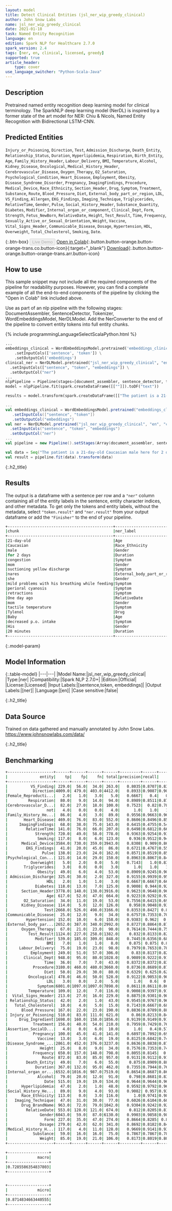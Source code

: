 ```yaml
---
layout: model
title: Detect Clinical Entities (jsl_ner_wip_greedy_clinical)
author: John Snow Labs
name: jsl_ner_wip_greedy_clinical
date: 2021-01-18
task: Named Entity Recognition
language: en
edition: Spark NLP for Healthcare 2.7.0
spark_version: 2.4
tags: [ner, en, clinical, licensed, greedy]
supported: true
article_header:
    type: cover
use_language_switcher: "Python-Scala-Java"
---
```


## Description

Pretrained named entity recognition deep learning model for clinical terminology. The SparkNLP deep learning model (NerDL) is inspired by a former state of the art model for NER: Chiu & Nicols, Named Entity Recognition with Bidirectional LSTM-CNN.

## Predicted Entities 
`Injury_or_Poisoning`, `Direction`, `Test`, `Admission_Discharge`, `Death_Entity`, `Relationship_Status`, `Duration`, `Hyperlipidemia`, `Respiration`, `Birth_Entity`, `Age`, `Family_History_Header`, `Labour_Delivery`, `BMI`, `Temperature`, `Alcohol`, `Kidney_Disease`, `Oncological`, `Medical_History_Header`, `Cerebrovascular_Disease`, `Oxygen_Therapy`, `O2_Saturation`, `Psychological_Condition`, `Heart_Disease`, `Employment`, `Obesity`, `Disease_Syndrome_Disorder`, `Pregnancy`, `ImagingFindings`, `Procedure`, `Medical_Device`, `Race_Ethnicity`, `Section_Header`, `Drug`, `Symptom`, `Treatment`, `Substance`, `Route`, `Blood_Pressure`, `Diet`, `External_body_part_or_region`, `LDL`, `VS_Finding`, `Allergen`, `EKG_Findings`, `Imaging_Technique`, `Triglycerides`, `RelativeTime`, `Gender`, `Pulse`, `Social_History_Header`, `Substance_Quantity`, `Diabetes`, `Modifier`, `Internal_organ_or_component`, `Clinical_Dept`, `Form`, `Strength`, `Fetus_NewBorn`, `RelativeDate`, `Height`, `Test_Result`, `Time`, `Frequency`, `Sexually_Active_or_Sexual_Orientation`, `Weight`, `Vaccine`, `Vital_Signs_Header`, `Communicable_Disease`, `Dosage`, `Hypertension`, `HDL`, `Overweight`, `Total_Cholesterol`, `Smoking`, `Date`.

{:.btn-box}
<button class="button button-orange" disabled>Live Demo</button>
[Open in Colab](https://githubtocolab.com/JohnSnowLabs/spark-nlp-workshop/blob/master/tutorials/Certification_Trainings/Healthcare/1.Clinical_Named_Entity_Recognition_Model.ipynb){:.button.button-orange.button-orange-trans.co.button-icon}{:target="_blank"}
[Download](https://s3.amazonaws.com/auxdata.johnsnowlabs.com/clinical/models/jsl_ner_wip_greedy_clinical_en_2.6.5_2.4_1609236365644.zip){:.button.button-orange.button-orange-trans.arr.button-icon}


## How to use

This sample snippet may not include all the required components of the pipeline for readability purposes. However, you can find a complete example of all the end-to-end components of the pipeline by clicking the "Open in Colab" link included above.


Use as part of an nlp pipeline with the following stages: DocumentAssembler, SentenceDetector, Tokenizer, WordEmbeddingsModel, NerDLModel. Add the NerConverter to the end of the pipeline to convert entity tokens into full entity chunks.

<div class="tabs-box" markdown="1">

{% include programmingLanguageSelectScalaPython.html %}


```python
...
embeddings_clinical = WordEmbeddingsModel.pretrained('embeddings_clinical', 'en', 'clinical/models') \
    .setInputCols(['sentence', 'token']) \
    .setOutputCol('embeddings')
clinical_ner = NerDLModel.pretrained("jsl_ner_wip_greedy_clinical", "en", "clinical/models") \
  .setInputCols(["sentence", "token", "embeddings"]) \
  .setOutputCol("ner")
...
nlpPipeline = Pipeline(stages=[document_assembler, sentence_detector, tokenizer, embeddings_clinical,  clinical_ner, ner_converter])
model = nlpPipeline.fit(spark.createDataFrame([[""]]).toDF("text"))

results = model.transform(spark.createDataFrame([["The patient is a 21-day-old Caucasian male here for 2 days of congestion - mom has been suctioning yellow discharge from the patient's nares, plus she has noticed some mild problems with his breathing while feeding (but negative for any perioral cyanosis or retractions). One day ago, mom also noticed a tactile temperature and gave the patient Tylenol. Baby also has had some decreased p.o. intake. His normal breast-feeding is down from 20 minutes q.2h. to 5 to 10 minutes secondary to his respiratory congestion. He sleeps well, but has been more tired and has been fussy over the past 2 days. The parents noticed no improvement with albuterol treatments given in the ER. His urine output has also decreased; normally he has 8 to 10 wet and 5 dirty diapers per 24 hours, now he has down to 4 wet diapers per 24 hours. Mom denies any diarrhea. His bowel movements are yellow colored and soft in nature."]], ["text"]))

```

```scala
...
val embeddings_clinical = WordEmbeddingsModel.pretrained("embeddings_clinical", "en", "clinical/models")
   .setInputCols(["sentence", "token"])
   .setOutputCol("embeddings")
val ner = NerDLModel.pretrained("jsl_ner_wip_greedy_clinical", "en", "clinical/models") 
  .setInputCols("sentence", "token", "embeddings")
  .setOutputCol("ner")
...
val pipeline = new Pipeline().setStages(Array(document_assembler, sentence_detector, tokenizer, embeddings_clinical, ner, ner_converter))

val data = Seq("The patient is a 21-day-old Caucasian male here for 2 days of congestion - mom has been suctioning yellow discharge from the patient's nares, plus she has noticed some mild problems with his breathing while feeding (but negative for any perioral cyanosis or retractions). One day ago, mom also noticed a tactile temperature and gave the patient Tylenol. Baby also has had some decreased p.o. intake. His normal breast-feeding is down from 20 minutes q.2h. to 5 to 10 minutes secondary to his respiratory congestion. He sleeps well, but has been more tired and has been fussy over the past 2 days. The parents noticed no improvement with albuterol treatments given in the ER. His urine output has also decreased; normally he has 8 to 10 wet and 5 dirty diapers per 24 hours, now he has down to 4 wet diapers per 24 hours. Mom denies any diarrhea. His bowel movements are yellow colored and soft in nature.").toDF("text")
val result = pipeline.fit(data).transform(data)
```

</div>

{:.h2_title}
## Results
The output is a dataframe with a sentence per row and a ``"ner"`` column containing all of the entity labels in the sentence, entity character indices, and other metadata. To get only the tokens and entity labels, without the metadata, select ``"token.result"`` and ``"ner.result"`` from your output dataframe or add the ``"Finisher"`` to the end of your pipeline.

```bash
+----------------------------------------------+----------------------------+
|chunk                                         |ner_label                   |
+----------------------------------------------+----------------------------+
|21-day-old                                    |Age                         |
|Caucasian                                     |Race_Ethnicity              |
|male                                          |Gender                      |
|for 2 days                                    |Duration                    |
|congestion                                    |Symptom                     |
|mom                                           |Gender                      |
|suctioning yellow discharge                   |Symptom                     |
|nares                                         |External_body_part_or_region|
|she                                           |Gender                      |
|mild problems with his breathing while feeding|Symptom                     |
|perioral cyanosis                             |Symptom                     |
|retractions                                   |Symptom                     |
|One day ago                                   |RelativeDate                |
|mom                                           |Gender                      |
|tactile temperature                           |Symptom                     |
|Tylenol                                       |Drug                        |
|Baby                                          |Age                         |
|decreased p.o. intake                         |Symptom                     |
|His                                           |Gender                      |
|20 minutes                                    |Duration                    |
+----------------------------------------------+----------------------------+
```
{:.model-param}
## Model Information

{:.table-model}
|---|---|
|Model Name:|jsl_ner_wip_greedy_clinical|
|Type:|ner|
|Compatibility:|Spark NLP 2.7.0+|
|Edition:|Official|
|License:|Licensed|
|Input Labels:|[sentence,token, embeddings]|
|Output Labels:|[ner]|
|Language:|[en]|
|Case sensitive:|false|

{:.h2_title}
## Data Source
Trained on data gathered and manually annotated by John Snow Labs.
https://www.johnsnowlabs.com/data/

{:.h2_title}
## Benchmarking
```bash
+--------------------+------+------+------+------+---------+------+------+
|              entity|    tp|    fp|    fn| total|precision|recall|    f1|
+--------------------+------+------+------+------+---------+------+------+
|          VS_Finding| 229.0|  56.0|  34.0| 263.0|   0.8035|0.8707|0.8358|
|           Direction|4009.0| 479.0| 403.0|4412.0|   0.8933|0.9087|0.9009|
|Female_Reproducti...|   2.0|   1.0|   3.0|   5.0|   0.6667|   0.4|   0.5|
|         Respiration|  80.0|   9.0|  14.0|  94.0|   0.8989|0.8511|0.8743|
|Cerebrovascular_D...|  82.0|  27.0|  18.0| 100.0|   0.7523|  0.82|0.7847|
|                 not|   4.0|   0.0|   0.0|   4.0|      1.0|   1.0|   1.0|
|Family_History_He...|  86.0|   4.0|   3.0|  89.0|   0.9556|0.9663|0.9609|
|       Heart_Disease| 469.0|  76.0|  83.0| 552.0|   0.8606|0.8496|0.8551|
|     ImagingFindings|  68.0|  38.0|  75.0| 143.0|   0.6415|0.4755|0.5462|
|        RelativeTime| 141.0|  76.0|  66.0| 207.0|   0.6498|0.6812|0.6651|
|            Strength| 720.0|  49.0|  58.0| 778.0|   0.9363|0.9254|0.9308|
|             Smoking| 117.0|   8.0|   6.0| 123.0|    0.936|0.9512|0.9435|
|      Medical_Device|3584.0| 730.0| 359.0|3943.0|   0.8308| 0.909|0.8681|
|        EKG_Findings|  41.0|  20.0|  45.0|  86.0|   0.6721|0.4767|0.5578|
|               Pulse| 138.0|  23.0|  24.0| 162.0|   0.8571|0.8519|0.8545|
|Psychological_Con...| 121.0|  14.0|  29.0| 150.0|   0.8963|0.8067|0.8491|
|          Overweight|   5.0|   2.0|   0.0|   5.0|   0.7143|   1.0|0.8333|
|       Triglycerides|   3.0|   0.0|   0.0|   3.0|      1.0|   1.0|   1.0|
|             Obesity|  49.0|   6.0|   4.0|  53.0|   0.8909|0.9245|0.9074|
| Admission_Discharge| 325.0|  30.0|   2.0| 327.0|   0.9155|0.9939|0.9531|
|                 HDL|   2.0|   1.0|   1.0|   3.0|   0.6667|0.6667|0.6667|
|            Diabetes| 118.0|  13.0|   7.0| 125.0|   0.9008| 0.944|0.9219|
|      Section_Header|3778.0| 148.0| 138.0|3916.0|   0.9623|0.9648|0.9635|
|                 Age| 617.0|  52.0|  47.0| 664.0|   0.9223|0.9292|0.9257|
|       O2_Saturation|  34.0|  11.0|  19.0|  53.0|   0.7556|0.6415|0.6939|
|      Kidney_Disease| 114.0|   5.0|  12.0| 126.0|    0.958|0.9048|0.9306|
|                Test|2668.0| 526.0| 498.0|3166.0|   0.8353|0.8427| 0.839|
|Communicable_Disease|  25.0|  12.0|   9.0|  34.0|   0.6757|0.7353|0.7042|
|        Hypertension| 152.0|  10.0|   6.0| 158.0|   0.9383| 0.962|  0.95|
|External_body_par...|2652.0| 387.0| 340.0|2992.0|   0.8727|0.8864|0.8795|
|      Oxygen_Therapy|  67.0|  21.0|  23.0|  90.0|   0.7614|0.7444|0.7528|
|         Test_Result|1124.0| 227.0| 258.0|1382.0|    0.832|0.8133|0.8225|
|            Modifier| 539.0| 185.0| 309.0| 848.0|   0.7445|0.6356|0.6858|
|                 BMI|   7.0|   1.0|   1.0|   8.0|    0.875| 0.875| 0.875|
|     Labour_Delivery|  75.0|  19.0|  23.0|  98.0|   0.7979|0.7653|0.7813|
|          Employment| 249.0|  51.0|  57.0| 306.0|     0.83|0.8137|0.8218|
|       Clinical_Dept| 948.0|  95.0|  80.0|1028.0|   0.9089|0.9222|0.9155|
|                Time|  36.0|   7.0|   7.0|  43.0|   0.8372|0.8372|0.8372|
|           Procedure|3180.0| 460.0| 480.0|3660.0|   0.8736|0.8689|0.8712|
|                Diet|  50.0|  29.0|  30.0|  80.0|   0.6329| 0.625|0.6289|
|         Oncological| 478.0|  46.0|  50.0| 528.0|   0.9122|0.9053|0.9087|
|                 LDL|   3.0|   0.0|   2.0|   5.0|      1.0|   0.6|  0.75|
|             Symptom|6801.0|1097.0|1097.0|7898.0|   0.8611|0.8611|0.8611|
|         Temperature| 109.0|  12.0|   7.0| 116.0|   0.9008|0.9397|0.9198|
|  Vital_Signs_Header| 213.0|  27.0|  16.0| 229.0|   0.8875|0.9301|0.9083|
| Relationship_Status|  42.0|   2.0|   1.0|  43.0|   0.9545|0.9767|0.9655|
|   Total_Cholesterol|  10.0|   4.0|   5.0|  15.0|   0.7143|0.6667|0.6897|
|      Blood_Pressure| 167.0|  22.0|  23.0| 190.0|   0.8836|0.8789|0.8813|
| Injury_or_Poisoning| 510.0|  83.0| 111.0| 621.0|     0.86|0.8213|0.8402|
|     Drug_Ingredient|1698.0| 160.0| 158.0|1856.0|   0.9139|0.9149|0.9144|
|           Treatment| 156.0|  40.0|  54.0| 210.0|   0.7959|0.7429|0.7685|
|Assertion_SocialD...|   4.0|   0.0|   6.0|  10.0|      1.0|   0.4|0.5714|
|           Pregnancy| 100.0|  45.0|  41.0| 141.0|   0.6897|0.7092|0.6993|
|             Vaccine|  13.0|   3.0|   6.0|  19.0|   0.8125|0.6842|0.7429|
|Disease_Syndrome_...|2861.0| 452.0| 376.0|3237.0|   0.8636|0.8838|0.8736|
|              Height|  25.0|   8.0|   9.0|  34.0|   0.7576|0.7353|0.7463|
|           Frequency| 650.0| 157.0| 148.0| 798.0|   0.8055|0.8145|  0.81|
|               Route| 872.0|  83.0|  85.0| 957.0|   0.9131|0.9112|0.9121|
|        Death_Entity|  49.0|   7.0|   6.0|  55.0|    0.875|0.8909|0.8829|
|            Duration| 367.0| 132.0|  95.0| 462.0|   0.7355|0.7944|0.7638|
|Internal_organ_or...|6532.0|1016.0| 987.0|7519.0|   0.8654|0.8687|0.8671|
|             Alcohol|  79.0|  20.0|  12.0|  91.0|    0.798|0.8681|0.8316|
|                Date| 515.0|  19.0|  19.0| 534.0|   0.9644|0.9644|0.9644|
|      Hyperlipidemia|  47.0|   2.0|   1.0|  48.0|   0.9592|0.9792|0.9691|
|Social_History_He...|  89.0|   9.0|   4.0|  93.0|   0.9082| 0.957|0.9319|
|      Race_Ethnicity| 113.0|   0.0|   3.0| 116.0|      1.0|0.9741|0.9869|
|   Imaging_Technique|  47.0|  31.0|  30.0|  77.0|   0.6026|0.6104|0.6065|
|      Drug_BrandName| 963.0|  72.0|  79.0|1042.0|   0.9304|0.9242|0.9273|
|        RelativeDate| 553.0| 128.0| 121.0| 674.0|    0.812|0.8205|0.8162|
|              Gender|6043.0|  59.0|  87.0|6130.0|   0.9903|0.9858|0.9881|
|                Form| 227.0|  35.0|  47.0| 274.0|   0.8664|0.8285| 0.847|
|              Dosage| 279.0|  42.0|  62.0| 341.0|   0.8692|0.8182|0.8429|
|Medical_History_H...| 117.0|   4.0|  11.0| 128.0|   0.9669|0.9141|0.9398|
|           Substance|  59.0|  16.0|  16.0|  75.0|   0.7867|0.7867|0.7867|
|              Weight|  85.0|  19.0|  21.0| 106.0|   0.8173|0.8019|0.8095|
+--------------------+------+------+------+------+---------+------+------+

+------------------+
|             macro|
+------------------+
|0.7285586354837803|
+------------------+


+------------------+
|             micro|
+------------------+
|0.8714834663440555|
+------------------+
```